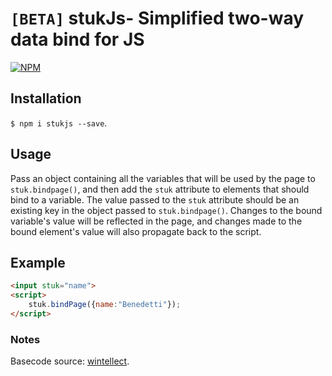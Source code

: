 # `[BETA]` stukJs- Simplified two-way data bind for JS

[![NPM](https://nodei.co/npm/stukjs.png)](https://nodei.co/npm/stukjs/)

## Installation

`$ npm i stukjs --save`.

## Usage

Pass an object containing all the variables that will be used by the page to `stuk.bindpage()`, and then add the `stuk` attribute to elements that should bind to a variable. The value passed to the `stuk` attribute should be an existing key in the object passed to `stuk.bindpage()`.
Changes to the bound variable's value will be reflected in the page, and changes made to the bound element's value will also propagate back to the script.

## Example

```html
<input stuk="name">
<script>
    stuk.bindPage({name:"Benedetti"});
</script>
```

### Notes

Basecode source: [wintellect](https://www.wintellect.com/data-binding-pure-javascript/).
